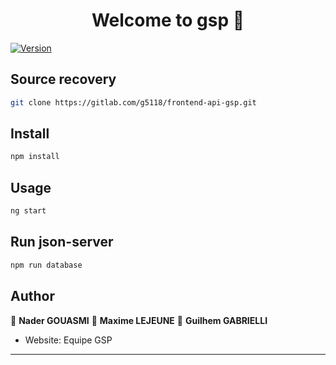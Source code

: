 <h1 align="center">Welcome to gsp 👋</h1>
<p>
  <a href="https://www.npmjs.com/package/gsp" target="_blank">
    <img alt="Version" src="https://img.shields.io/npm/v/gsp.svg">
  </a>
</p>

## Source recovery

```sh
git clone https://gitlab.com/g5118/frontend-api-gsp.git
```

## Install

```sh
npm install
```

## Usage

```sh
ng start
```

## Run json-server

```sh
npm run database
```

## Author

👤 **Nader GOUASMI**
👤 **Maxime LEJEUNE**
👤 **Guilhem GABRIELLI**

* Website: Equipe GSP



***
